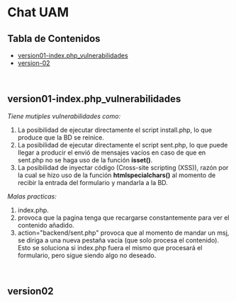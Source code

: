 # Chat UAM

## Tabla de Contenidos

- [version01-index.php_vulnerabilidades](#version01-index.php_vulnerabilidades)
- [version-02](#version02)

<br>

  ## version01-index.php_vulnerabilidades
*Tiene mutiples vulnerabilidades como:*
1) La posibilidad de ejecutar directamente el script install.php, lo que produce que la BD se reinice.
2) La posibilidad de ejecutar directamente el script sent.php, lo que puede llegar a producir el envió de mensajes vacíos en caso de que en sent.php no se haga uso de la función **isset()**.
3) La posibilidad de inyectar código (Cross-site scripting (XSS)), razón por la cual se hizo uso de la función **htmlspecialchars()** al momento de recibir la entrada del formulario y mandarla a la BD.

*Malas practicas:*
1) index.php.
2) <?php include 'backend/load.php' ?> provoca que la pagina tenga que recargarse constantemente para ver el contenido añadido.
3) action="backend/sent.php" provoca que al momento de mandar un msj, se diriga a una nueva pestaña vacia (que solo procesa el contenido). Esto se soluciona si index.php fuera el mismo que procesará el formulario, pero sigue siendo algo no deseado.

<br>

  ## version02
